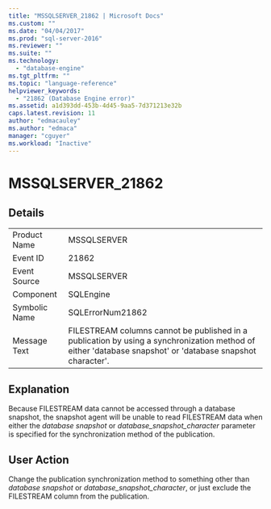 ```yaml
---
title: "MSSQLSERVER_21862 | Microsoft Docs"
ms.custom: ""
ms.date: "04/04/2017"
ms.prod: "sql-server-2016"
ms.reviewer: ""
ms.suite: ""
ms.technology: 
  - "database-engine"
ms.tgt_pltfrm: ""
ms.topic: "language-reference"
helpviewer_keywords: 
  - "21862 (Database Engine error)"
ms.assetid: a1d393dd-453b-4d45-9aa5-7d371213e32b
caps.latest.revision: 11
author: "edmacauley"
ms.author: "edmaca"
manager: "cguyer"
ms.workload: "Inactive"
---
```

# MSSQLSERVER_21862
  
## Details  
  
|||  
|-|-|  
|Product Name|MSSQLSERVER|  
|Event ID|21862|  
|Event Source|MSSQLSERVER|  
|Component|SQLEngine|  
|Symbolic Name|SQLErrorNum21862|  
|Message Text|FILESTREAM columns cannot be published in a publication by using a synchronization method of either 'database snapshot' or 'database snapshot character'.|  
  
## Explanation  
Because FILESTREAM data cannot be accessed through a database snapshot, the snapshot agent will be unable to read FILESTREAM data when either the *database snapshot* or *database_snapshot_character* parameter is specified for the synchronization method of the publication.  
  
## User Action  
Change the publication synchronization method to something other than *database snapshot* or *database_snapshot_character*, or just exclude the FILESTREAM column from the publication.  
  
